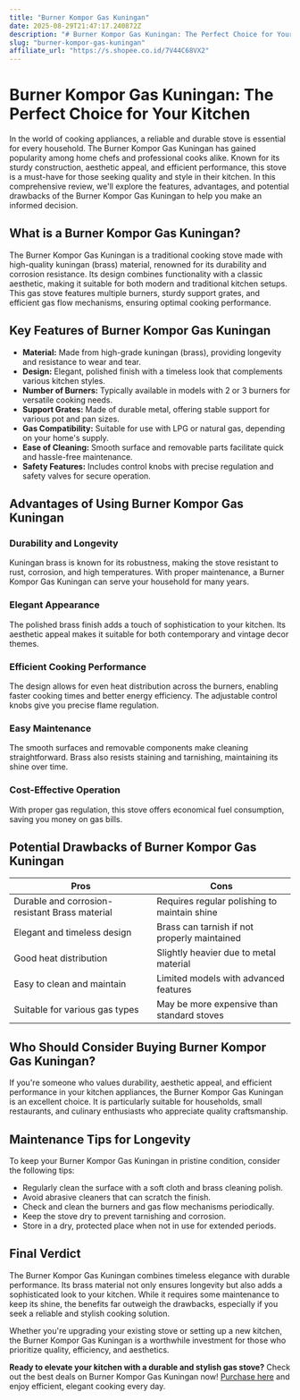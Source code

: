 ```yaml
---
title: "Burner Kompor Gas Kuningan"
date: 2025-08-29T21:47:17.240872Z
description: "# Burner Kompor Gas Kuningan: The Perfect Choice for Your Kitchen..."
slug: "burner-kompor-gas-kuningan"
affiliate_url: "https://s.shopee.co.id/7V44C68VX2"
---
```

# Burner Kompor Gas Kuningan: The Perfect Choice for Your Kitchen

In the world of cooking appliances, a reliable and durable stove is essential for every household. The Burner Kompor Gas Kuningan has gained popularity among home chefs and professional cooks alike. Known for its sturdy construction, aesthetic appeal, and efficient performance, this stove is a must-have for those seeking quality and style in their kitchen. In this comprehensive review, we'll explore the features, advantages, and potential drawbacks of the Burner Kompor Gas Kuningan to help you make an informed decision.

## What is a Burner Kompor Gas Kuningan?

The Burner Kompor Gas Kuningan is a traditional cooking stove made with high-quality kuningan (brass) material, renowned for its durability and corrosion resistance. Its design combines functionality with a classic aesthetic, making it suitable for both modern and traditional kitchen setups. This gas stove features multiple burners, sturdy support grates, and efficient gas flow mechanisms, ensuring optimal cooking performance.

## Key Features of Burner Kompor Gas Kuningan

- **Material:** Made from high-grade kuningan (brass), providing longevity and resistance to wear and tear.
- **Design:** Elegant, polished finish with a timeless look that complements various kitchen styles.
- **Number of Burners:** Typically available in models with 2 or 3 burners for versatile cooking needs.
- **Support Grates:** Made of durable metal, offering stable support for various pot and pan sizes.
- **Gas Compatibility:** Suitable for use with LPG or natural gas, depending on your home's supply.
- **Ease of Cleaning:** Smooth surface and removable parts facilitate quick and hassle-free maintenance.
- **Safety Features:** Includes control knobs with precise regulation and safety valves for secure operation.

## Advantages of Using Burner Kompor Gas Kuningan

### Durability and Longevity
Kuningan brass is known for its robustness, making the stove resistant to rust, corrosion, and high temperatures. With proper maintenance, a Burner Kompor Gas Kuningan can serve your household for many years.

### Elegant Appearance
The polished brass finish adds a touch of sophistication to your kitchen. Its aesthetic appeal makes it suitable for both contemporary and vintage decor themes.

### Efficient Cooking Performance
The design allows for even heat distribution across the burners, enabling faster cooking times and better energy efficiency. The adjustable control knobs give you precise flame regulation.

### Easy Maintenance
The smooth surfaces and removable components make cleaning straightforward. Brass also resists staining and tarnishing, maintaining its shine over time.

### Cost-Effective Operation
With proper gas regulation, this stove offers economical fuel consumption, saving you money on gas bills.

## Potential Drawbacks of Burner Kompor Gas Kuningan

| Pros                                           | Cons                                              |
|------------------------------------------------|---------------------------------------------------|
| Durable and corrosion-resistant Brass material| Requires regular polishing to maintain shine   |
| Elegant and timeless design                   | Brass can tarnish if not properly maintained  |
| Good heat distribution                        | Slightly heavier due to metal material        |
| Easy to clean and maintain                    | Limited models with advanced features          |
| Suitable for various gas types                 | May be more expensive than standard stoves    |

## Who Should Consider Buying Burner Kompor Gas Kuningan?

If you're someone who values durability, aesthetic appeal, and efficient performance in your kitchen appliances, the Burner Kompor Gas Kuningan is an excellent choice. It is particularly suitable for households, small restaurants, and culinary enthusiasts who appreciate quality craftsmanship.

## Maintenance Tips for Longevity

To keep your Burner Kompor Gas Kuningan in pristine condition, consider the following tips:

- Regularly clean the surface with a soft cloth and brass cleaning polish.
- Avoid abrasive cleaners that can scratch the finish.
- Check and clean the burners and gas flow mechanisms periodically.
- Keep the stove dry to prevent tarnishing and corrosion.
- Store in a dry, protected place when not in use for extended periods.

## Final Verdict

The Burner Kompor Gas Kuningan combines timeless elegance with durable performance. Its brass material not only ensures longevity but also adds a sophisticated look to your kitchen. While it requires some maintenance to keep its shine, the benefits far outweigh the drawbacks, especially if you seek a reliable and stylish cooking solution.

Whether you're upgrading your existing stove or setting up a new kitchen, the Burner Kompor Gas Kuningan is a worthwhile investment for those who prioritize quality, efficiency, and aesthetics.

**Ready to elevate your kitchen with a durable and stylish gas stove?** Check out the best deals on Burner Kompor Gas Kuningan now! [Purchase here](https://s.shopee.co.id/7V44C68VX2) and enjoy efficient, elegant cooking every day.